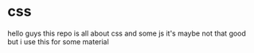 # css
hello guys this repo is all about css and some js 
it's maybe not that good but i use this for some material

